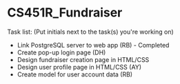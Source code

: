 # CS451R_Fundraiser

Task list: (Put initials next to the task(s) you're working on)
- Link PostgreSQL server to web app (RB) - Completed
- Create pop-up login page (DH)
- Design fundraiser creation page in HTML/CSS
- Design user profile page in HTML/CSS (AY)
- Create model for user account data (RB)
